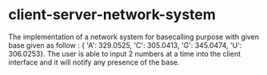 # client-server-network-system
The implementation of a network system for basecalling purpose with given base given as follow : { 'A': 329.0525, 'C': 305.0413, 'G': 345.0474, 'U': 306.0253}. The user is able to input 2 numbers at a time into the client interface and it will notify any presence of the base.
